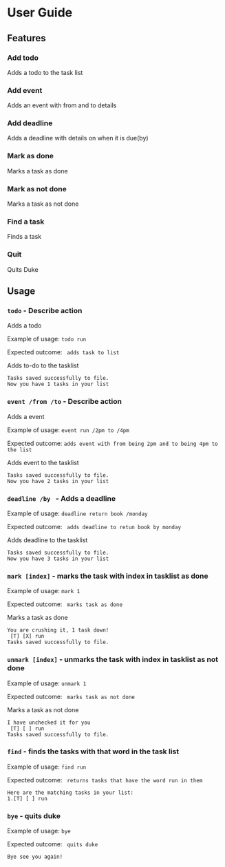 # User Guide

## Features

### Add todo

Adds a todo to the task list

### Add event

Adds an event with from and to details

### Add deadline

Adds a deadline with details on when it is due(by)

### Mark as done

Marks a task as done

### Mark as not done

Marks a task as not done

### Find a task

Finds a task

### Quit

Quits Duke

## Usage

### `todo` - Describe action

Adds a todo

Example of usage:
`todo run`

Expected outcome:
` adds task to list`

Adds to-do to the tasklist

```
Tasks saved successfully to file.
Now you have 1 tasks in your list
```

### `event /from /to` - Describe action

Adds a event

Example of usage:
`event run /2pm to /4pm`

Expected outcome:
` adds event with from being 2pm and to being 4pm to the list `

Adds event to the tasklist

```
Tasks saved successfully to file.
Now you have 2 tasks in your list
```

### `deadline /by ` - Adds a deadline

Example of usage:
`deadline return book /monday`

Expected outcome:
` adds deadline to retun book by monday`

Adds deadline to the tasklist

```
Tasks saved successfully to file.
Now you have 3 tasks in your list
```

### `mark [index]` - marks the task with index in tasklist as done

Example of usage:
`mark 1`

Expected outcome:
` marks task as done`

Marks a task as done

```
You are crushing it, 1 task down!
 [T] [X] run
Tasks saved successfully to file.
```

### `unmark [index]` - unmarks the task with index in tasklist as not done

Example of usage:
`unmark 1`

Expected outcome:
` marks task as not done`

Marks a task as not done

```
I have unchecked it for you
 [T] [ ] run
Tasks saved successfully to file.
```

### `find` - finds the tasks with that word in the task list

Example of usage:
`find run`

Expected outcome:
` returns tasks that have the word run in them`

```
Here are the matching tasks in your list:
1.[T] [ ] run 
```
### `bye` - quits duke 

Example of usage:
`bye`

Expected outcome:
` quits duke`

```
Bye see you again!
```